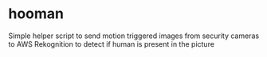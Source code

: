 # hooman
Simple helper script to send motion triggered images from security cameras to AWS Rekognition to detect if human is present in the picture
